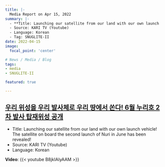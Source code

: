 ```yaml
---
title: |-
  Media Report on Apr 15, 2022
summary: |-
  - **Title: Launching our satellite from our land with our own launch vehicle! The satellite on board the second launch of Nuri in June has been revealed!**
  - Source: KARI TV (Youtube)
  - Language: Korean
  - Tag: SNUGLITE-II
date: 2022-04-15
image:
  focal_point: 'center'

# News / Media / Blog
tags: 
- media
- SNUGLITE-II

featured: true

---
```


## [우리 위성을 우리 발사체로 우리 땅에서 쏜다! 6월 누리호 2차 발사 탑재위성 공개](https://youtu.be/B8jkIAlyAAM?si=RXrpF18n3El7X6Nn)
- Title: Launching our satellite from our land with our own launch vehicle! The satellite on board the second launch of Nuri in June has been revealed!
- Source: KARI TV (Youtube)
- Language: Korean

**Video**:
    {{< youtube B8jkIAlyAAM >}}
</br>

